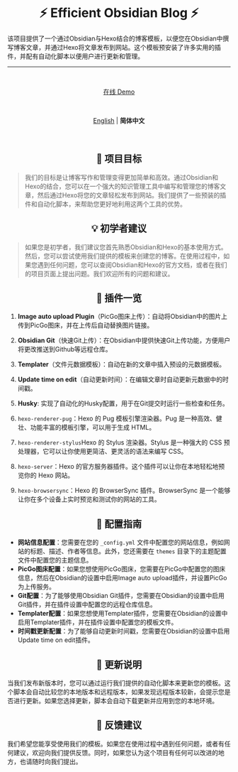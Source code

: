 <h1 align="center"><strong>⚡ Efficient Obsidian Blog ⚡</strong></h1>

该项目提供了一个通过Obsidian与Hexo结合的博客模板，以便您在Obsidian中撰写博客文章，并通过Hexo将文章发布到网站。这个模板预安装了许多实用的插件，并配有自动化脚本以便用户进行更新和管理。

***
<br>

<p align='center'>
<a href="">在线 Demo</a>
</p>
<br>

<p align='center'>
<a href="https://github.com/WRXinYue/efficient-obsidian-blog/blob/main/README.md">English</a> | <b>简体中文</b>
</p>
<br>

<h2 align="center"><strong>🎯 项目目标</strong></h2>

> 我们的目标是让博客写作和管理变得更加简单和高效。通过Obsidian和Hexo的结合，您可以在一个强大的知识管理工具中编写和管理您的博客文章，然后通过Hexo将您的文章轻松发布到网站。我们提供了一些预装的插件和自动化脚本，来帮助您更好地利用这两个工具的优势。





<h2 align="center"><strong>💡 初学者建议</strong></h2>

> 如果您是初学者，我们建议您首先熟悉Obsidian和Hexo的基本使用方式。然后，您可以尝试使用我们提供的模板来创建您的博客。在使用过程中，如果您遇到任何问题，您可以查阅Obsidian和Hexo的官方文档，或者在我们的项目页面上提出问题。我们欢迎所有的问题和建议。



<h2 align="center"><strong>🚀 插件一览</strong></h2>

1. **Image auto upload Plugin**（PicGo图床上传）：自动将Obsidian中的图片上传到PicGo图床，并在上传后自动替换图片链接。
2. **Obsidian Git**（快速Git上传）：在Obsidian中提供快速Git上传功能，方便用户将更改推送到Github等远程仓库。
3. **Templater**（文件元数据模板）：自动在新的文章中插入预设的元数据模板。
4. **Update time on edit**（自动更新时间）：在编辑文章时自动更新元数据中的时间戳。
5. **Husky**: 实现了自动化的Husky配置，用于在Git提交时运行一些检查和任务。

1. `hexo-renderer-pug`：Hexo 的 Pug 模板引擎渲染器。Pug 是一种高效、健壮、功能丰富的模板引擎，可以用于生成 HTML。
2. `hexo-renderer-stylus`Hexo 的 Stylus 渲染器。Stylus 是一种强大的 CSS 预处理器，它可以让你使用更简洁、更灵活的语法来编写 CSS。
3. `hexo-server`：Hexo 的官方服务器插件。这个插件可以让你在本地轻松地预览你的 Hexo 网站。
4. `hexo-browsersync`：Hexo 的 BrowserSync 插件。BrowserSync 是一个能够让你在多个设备上实时预览和测试你的网站的工具。



<h2 align="center"><strong>🔧 配置指南</strong></h2>

- **网站信息配置**：您需要在您的 `_config.yml` 文件中配置您的网站信息，例如网站的标题、描述、作者等信息。此外，您还需要在 `themes` 目录下的主题配置文件中配置您的主题信息。
- **PicGo图床配置**：如果您想使用PicGo图床，您需要在PicGo中配置您的图床信息，然后在Obsidian的设置中启用Image auto upload插件，并设置PicGo为上传服务。
- **Git配置**：为了能够使用Obsidian Git插件，您需要在Obsidian的设置中启用Git插件，并在插件设置中配置您的远程仓库信息。
- **Templater配置**：如果您想使用Templater插件，您需要在Obsidian的设置中启用Templater插件，并在插件设置中配置您的模板文件。
- **时间戳更新配置**：为了能够自动更新时间戳，您需要在Obsidian的设置中启用Update time on edit插件。



<h2 align="center"><strong>🔄 更新说明</strong></h2>

当我们发布新版本时，您可以通过运行我们提供的自动化脚本来更新您的模板。这个脚本会自动比较您的本地版本和远程版本，如果发现远程版本较新，会提示您是否进行更新。如果您选择更新，脚本会自动下载更新并应用到您的本地环境。



<h2 align="center"><strong>📮 反馈建议</strong></h2>

我们希望您能享受使用我们的模板。如果您在使用过程中遇到任何问题，或者有任何建议，欢迎向我们提供反馈。同时，如果您认为这个项目有任何可以改进的地方，也请随时向我们提出。
